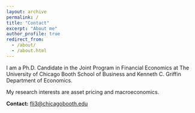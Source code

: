 ```yaml
---
layout: archive
permalink: /
title: "Contact"
excerpt: "About me"
author_profile: true
redirect_from: 
  - /about/
  - /about.html
---
```


I am a Ph.D. Candidate in the Joint Program in Financial Economics at The University of Chicago Booth School of Business and Kenneth C. Griffin Department of Economics.

My research interests are asset pricing and macroeconomics.


**Contact:** fli3@chicagobooth.edu

